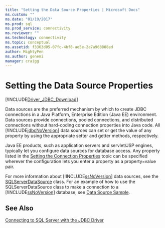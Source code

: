 ```yaml
---
title: "Setting the Data Source Properties | Microsoft Docs"
ms.custom: ""
ms.date: "01/19/2017"
ms.prod: sql
ms.prod_service: connectivity
ms.reviewer: ""
ms.technology: connectivity
ms.topic: conceptual
ms.assetid: f3363d05-07fc-4bf8-ae5e-2a7a968808ad
author: MightyPen
ms.author: genemi
manager: craigg
---
```


# Setting the Data Source Properties

[!INCLUDE[Driver_JDBC_Download](../../includes/driver_jdbc_download.md)]

Data sources are the preferred mechanism by which to create JDBC connections in a Java Platform, Enterprise Edition (Java EE) environment. Data sources provide connections, pooled connections, and distributed connections without hard-coding connection properties into Java code. All [!INCLUDE[jdbcNoVersion](../../includes/jdbcnoversion_md.md)] data sources can set or get the value of any property by using the appropriate setter and getter methods, respectively.

Java EE products, such as application servers and servlet/JSP engines, typically let you configure data sources for database access. Any property listed in the [Setting the Connection Properties](../../connect/jdbc/setting-the-connection-properties.md) topic can be specified wherever the configuration lets you enter a property as a property=value pair.

For more information about [!INCLUDE[ssNoVersion](../../includes/ssnoversion-md.md)] data sources, see the [SQLServerDataSource](../../connect/jdbc/reference/sqlserverdatasource-class.md) class. For an example of how to use the SQLServerDataSource class to make a connection to a [!INCLUDE[ssNoVersion](../../includes/ssnoversion-md.md)] database, see [Data Source Sample](../../connect/jdbc/data-source-sample.md).

## See Also

[Connecting to SQL Server with the JDBC Driver](../../connect/jdbc/connecting-to-sql-server-with-the-jdbc-driver.md)
